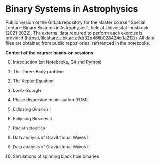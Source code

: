 # Binary Systems in Astrophysics

Public version of the GitLab repository for the Master course "Special Lecture: Binary Systems in Astrophysics", held at Universität Innsbruck (2021-2022). The external data required to perform each exercise is provided (https://fileshare.uibk.ac.at/d/32d466b028424cffa212/). All data files are obtained from public repositories, referenced in the notebooks.


**Content of the course: hands-on sessions**

0. Introduction (on Notebooks, Git and Python)

1. The Three-Body problem

2. The Kepler Equation 

3. Lomb-Scargle 

4. Phase dispersion minimisation (PDM)

5. Eclipsing Binaries I

6. Eclipsing Binaries II

7. Radial velocities

8. Data analysis of Gravitational Waves I

9. Data analysis of Gravitational Waves II

10. Simulations of spinning black hole binaries
